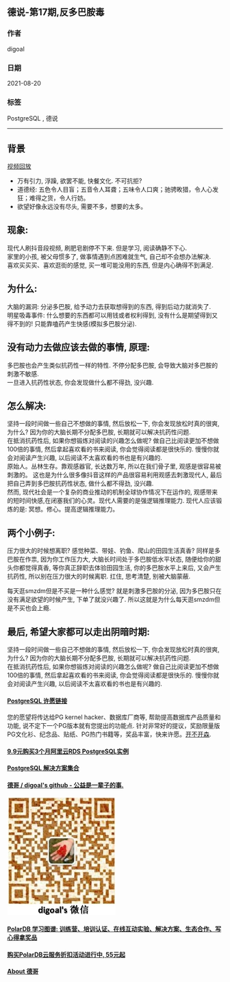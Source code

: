 ## 德说-第17期,反多巴胺毒  
      
### 作者      
digoal      
      
### 日期      
2021-08-20       
      
### 标签      
PostgreSQL , 德说    
      
----      
      
## 背景     
[视频回放](https://www.bilibili.com/video/BV1sU4y1E7qs/)  
  
- 万有引力, 浮躁, 欲罢不能, 快餐文化. 不可抗拒?   
- 道德经: 五色令人目盲；五音令人耳聋；五味令人口爽；驰骋畋猎，令人心发狂；难得之货，令人行妨。  
- 欲望好像永远没有尽头, 需要不多，想要的太多。   
  
## 现象:   
现代人刷抖音段视频, 刷肥皂剧停不下来. 但是学习, 阅读确静不下心.  
家里的小孩, 被父母惯多了, 做事情遇到点困难就生气, 自己却不会想办法解决.   
喜欢买买买、喜欢逛街的感觉, 买一堆可能没用的东西, 但是内心确得不到满足.  
  
## 为什么:   
大脑的漏洞: 分泌多巴胺, 给予动力去获取想得到的东西, 得到后动力就消失了.   
明星吸毒事件: 什么想要的东西都可以用钱或者权利得到, 没有什么是期望得到又得不到的! 只能靠嗑药产生快感(模拟多巴胺分泌).   
  
## 没有动力去做应该去做的事情, 原理:   
多巴胺也会产生类似抗药性一样的特性.  不停分配多巴胺, 会导致大脑对多巴胺的刺激不敏感.    
一旦进入抗药性状态, 你会发现做什么都不得劲, 没兴趣.   
  
## 怎么解决:    
坚持一段时间做一些自己不想做的事情, 然后放松一下, 你会发现放松时真的很爽, 为什么?  因为你的大脑长期不分配多巴胺, 长期就可以解决抗药性问题.     
在抵消抗药性后, 如果你想锻炼对阅读的兴趣怎么做呢? 做自己比阅读更加不想做100倍的事情, 然后拿起喜欢看的书来阅读, 你会觉得阅读都是很快乐的. 慢慢你就会对阅读产生兴趣, 以后阅读不太喜欢看的书也是有兴趣的.    
原始人。丛林生存。靠观感器官, 长达数万年, 所以在我们骨子里, 观感是很容易被刺激的。 这也是为什么很多像抖音这样的产品很容易利用观感去刺激现代人, 最后把自己弄到多巴胺抗药性状态, 做什么都不得劲, 没兴趣.    
然而, 现代社会是一个复杂的商业推动的机制全球协作情况下在运作的, 观感带来的短时间快感,在闭塞我们的心灵。现代人需要的是强逻辑推理能力. 现代人应该锻炼的是: 冥想。修心。提高逻辑推理能力。    
  
  
## 两个小例子:  
压力很大的时候想离职? 感觉种菜、带娃、钓鱼、爬山的田园生活真香? 同样是多巴胺在作祟, 因为你工作压力大, 大脑长时间处于多巴胺低水平状态, 随便给你的甜头你都觉得真香, 等你真正辞职去体验田园生活, 你的多巴胺水平上来后, 又会产生抗药性, 所以别在压力很大的时候离职. 扛住, 思考清楚, 别被大脑蒙蔽.   
  
每天逛smzdm但是不买是一种什么感觉? 就是刺激多巴胺的分泌, 因为多巴胺只在没有满足欲望的时候产生, 下单了就没兴趣了. 所以这就是为什么每天逛smzdm但是不买也会上瘾.     
  
## 最后, 希望大家都可以走出阴暗时期:   
坚持一段时间做一些自己不想做的事情, 然后放松一下, 你会发现放松时真的很爽, 为什么?  因为你的大脑长期不分配多巴胺, 长期就可以解决抗药性问题.     
在抵消抗药性后, 如果你想锻炼对阅读的兴趣怎么做呢? 做自己比阅读更加不想做100倍的事情, 然后拿起喜欢看的书来阅读, 你会觉得阅读都是很快乐的. 慢慢你就会对阅读产生兴趣, 以后阅读不太喜欢看的书也是有兴趣的.  
  
#### [PostgreSQL 许愿链接](https://github.com/digoal/blog/issues/76 "269ac3d1c492e938c0191101c7238216")
您的愿望将传达给PG kernel hacker、数据库厂商等, 帮助提高数据库产品质量和功能, 说不定下一个PG版本就有您提出的功能点. 针对非常好的提议，奖励限量版PG文化衫、纪念品、贴纸、PG热门书籍等，奖品丰富，快来许愿。[开不开森](https://github.com/digoal/blog/issues/76 "269ac3d1c492e938c0191101c7238216").  
  
  
#### [9.9元购买3个月阿里云RDS PostgreSQL实例](https://www.aliyun.com/database/postgresqlactivity "57258f76c37864c6e6d23383d05714ea")
  
  
#### [PostgreSQL 解决方案集合](https://yq.aliyun.com/topic/118 "40cff096e9ed7122c512b35d8561d9c8")
  
  
#### [德哥 / digoal's github - 公益是一辈子的事.](https://github.com/digoal/blog/blob/master/README.md "22709685feb7cab07d30f30387f0a9ae")
  
  
![digoal's wechat](../pic/digoal_weixin.jpg "f7ad92eeba24523fd47a6e1a0e691b59")
  
  
#### [PolarDB 学习图谱: 训练营、培训认证、在线互动实验、解决方案、生态合作、写心得拿奖品](https://www.aliyun.com/database/openpolardb/activity "8642f60e04ed0c814bf9cb9677976bd4")
  
  
#### [购买PolarDB云服务折扣活动进行中, 55元起](https://www.aliyun.com/activity/new/polardb-yunparter?userCode=bsb3t4al "e0495c413bedacabb75ff1e880be465a")
  
  
#### [About 德哥](https://github.com/digoal/blog/blob/master/me/readme.md "a37735981e7704886ffd590565582dd0")
  
